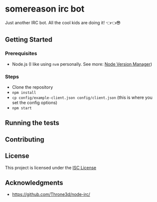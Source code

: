 # somereason irc bot

Just another IRC bot. All the cool kids are doing it! 👈👈😎

## Getting Started

### Prerequisites

- Node.js (I like using `nvm` personally. See more: [Node Version Manager](https://github.com/creationix/nvm))

### Steps

- Clone the repository
- `npm install`
- `cp config/example-client.json config/client.json` (this is where you set the config options)
- `npm start`

## Running the tests

## Contributing

## License

This project is licensed under the [ISC License](https://opensource.org/licenses/ISC)

## Acknowledgments

* https://github.com/Throne3d/node-irc/
